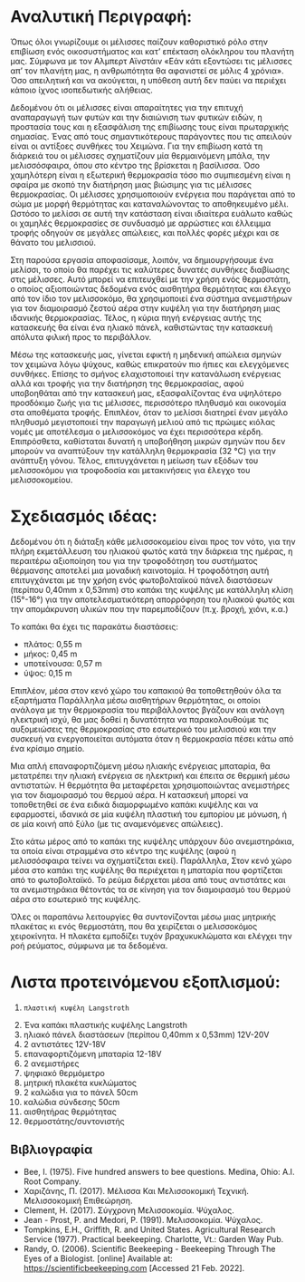 # Αναλυτική Περιγραφή:
Όπως όλοι γνωρίζουμε οι μέλισσες παίζουν καθοριστικό ρόλο στην επιβίωση ενός οικοσυστήματος και κατ’ επέκταση ολόκληρου του πλανήτη μας. Σύμφωνα με τον Αλμπερτ Αϊνστάιν «Εάν κάτι εξοντώσει τις μέλισσες απ’ τον πλανήτη μας, η ανθρωπότητα θα αφανιστεί σε μόλις 4 χρόνια». Όσο απειλητική και να ακούγεται, η υπόθεση αυτή δεν παύει να περιέχει κάποιο ίχνος ισοπεδωτικής αλήθειας.  
 
Δεδομένου ότι οι μέλισσες είναι απαραίτητες για την επιτυχή αναπαραγωγή των φυτών και την διαιώνιση των φυτικών ειδών, η προστασία τους και η εξασφάλιση της επιβίωσης τους είναι πρωταρχικής σημασίας. Ένας από τους σημαντικότερους παράγοντες που τις απειλούν είναι οι αντίξοες συνθήκες του Χειμώνα. Για την επιβίωση κατά τη διάρκειά του οι μέλισσες σχηματίζουν μία θερμαινόμενη μπάλα, την μελισσόσφαιρα, όπου στο κέντρο της βρίσκεται η βασίλισσα. Όσο χαμηλότερη είναι η εξωτερική θερμοκρασία τόσο πιο συμπιεσμένη είναι η σφαίρα με σκοπό την διατήρηση μιας βιώσιμης για τις μέλισσες θερμοκρασίας. Οι μέλισσες χρησιμοποιούν ενέργεια που παράγεται από το σώμα με μορφή θερμότητας και καταναλώνοντας το αποθηκευμένο μέλι. Ωστόσο το μελίσσι σε αυτή την κατάσταση είναι ιδιαίτερα ευάλωτο καθώς οι χαμηλές θερμοκρασίες σε συνδυασμό με αρρώστιες και έλλειμμα τροφής οδηγούν σε μεγάλες απώλειες, και πολλές φορές μέχρι και σε θάνατο του μελισσιού.
 
Στη παρούσα εργασία αποφασίσαμε, λοιπόν, να δημιουργήσουμε ένα μελίσσι, το οποίο θα παρέχει τις καλύτερες δυνατές συνθήκες διαβίωσης στις μέλισσες. Αυτό μπορεί να επιτευχθεί με την χρήση ενός θερμοστάτη, ο οποίος αξιοποιώντας δεδομένα ενός αισθητήρα θερμότητας και έλεγχο από τον ίδιο τον μελισσοκόμο, θα χρησιμοποιεί ένα σύστημα ανεμιστήρων για τον διαμοιρασμό ζεστού αέρα στην κυψέλη για την διατήρηση μιας ιδανικής θερμοκρασίας. Τέλος, η κύρια πηγή ενέργειας αυτής της κατασκευής θα είναι ένα ηλιακό πάνελ, καθιστώντας την κατασκευή απόλυτα φιλική προς το περιβάλλον.
   
Μέσω της κατασκευής μας, γίνεται εφικτή η μηδενική απώλεια σμηνών τον χειμώνα λόγω ψύχους, καθώς επικρατούν πιο ήπιες και ελεγχόμενες συνθήκες. Επίσης το σμήνος  ελαχιστοποιεί την κατανάλωση ενέργειας αλλά και τροφής  για την διατήρηση της θερμοκρασίας, αφού υποβοηθάται από  την κατασκευή μας, εξασφαλίζοντας ένα υψηλότερο προσδόκιμο ζωής για τις μέλισσες, περισσότερο πληθυσμό και οικονομία στα αποθέματα τροφής. Επιπλέον, όταν το μελίσσι διατηρεί έναν μεγάλο πληθυσμό μεγιστοποιεί την παραγωγή μελιού από τις πρώιμες κιόλας νομές με αποτέλεσμα ο μελισσοκόμος να έχει περισσότερα κέρδη. Επιπρόσθετα, καθίσταται δυνατή η υποβοήθηση μικρών σμηνών που δεν μπορούν να αναπτύξουν την κατάλληλη θερμοκρασία (32 °C) για την ανάπτυξη γόνου.
 Τέλος, επιτυγχάνεται η μείωση των εξόδων του μελισσοκόμου για τροφοδοσία και μετακινήσεις για έλεγχο του μελισσοκομείου.
 
 
# Σχεδιασμός ιδέας:
 
Δεδομένου ότι η διάταξη κάθε μελισσοκομείου είναι προς τον νότο, για την πλήρη εκμετάλλευση του ηλιακού φωτός κατά την διάρκεια της ημέρας, η περαιτέρω αξιοποίηση του για την τροφοδότηση του συστήματος θέρμανσης αποτελεί μια μοναδική καινοτομία. Η τροφοδότηση αυτή επιτυγχάνεται με την χρήση ενός  φωτοβολταϊκού πάνελ διαστάσεων (περίπου 0,40mm x 0,53mm) στο καπάκι της κυψέλης με κατάλληλη κλίση (15°-16°) για την αποτελεσματικότερη απορρόφηση του ηλιακού φωτός και την απομάκρυνση υλικών που την παρεμποδίζουν (π.χ. βροχή, χιόνι, κ.α.)
 
Το καπάκι θα έχει τις παρακάτω διαστάσεις:
* πλάτος: 0,55 m
* μήκος: 0,45 m
* υποτείνουσα: 0,57 m
* ύψος: 0,15 m

Επιπλέον, μέσα στον κενό χώρο του καπακιού θα τοποθετηθούν όλα τα εξαρτήματα
Παράλληλα μέσω αισθητήρων θερμότητας, οι οποίοι ανάλογα με την θερμοκρασία του περιβάλλοντος βγάζουν και ανάλογη ηλεκτρική ισχύ, θα μας δοθεί η δυνατότητα να παρακολουθούμε τις αυξομειώσεις της θερμοκρασίας στο εσωτερικό του μελισσιού και την συσκευή να ενεργοποιείται αυτόματα όταν η θερμοκρασία πέσει κάτω από ένα κρίσιμο σημείο.
 
Μια απλή επαναφορτιζόμενη μέσω ηλιακής ενέργειας μπαταρία, θα μετατρέπει την ηλιακή ενέργεια σε ηλεκτρική και έπειτα σε θερμική μέσω αντιστατών. Η θερμότητα θα μεταφέρεται χρησιμοποιώντας ανεμιστήρες για τον διαμοιρασμό του θερμού αέρα. Η κατασκευή μπορεί να τοποθετηθεί σε ένα ειδικά διαμορφωμένο καπάκι κυψέλης και να εφαρμοστεί, ιδανικά σε μία κυψέλη πλαστική του εμπορίου με μόνωση, ή σε μία κοινή από ξύλο (με τις αναμενόμενες απώλειες).
 
Στο κάτω μέρος από το καπάκι της κυψέλης υπάρχουν δύο ανεμιστηράκια, τα οποία είναι στραμμένα στο κέντρο της κυψέλης (αφού η μελισσόσφαιρα τείνει να σχηματίζεται εκεί). Παράλληλα, Στον κενό χώρο μέσα στο καπάκι της κυψέλης θα περιέχεται η μπαταρία που φορτίζεται από το φωτοβολταϊκό. Το ρεύμα διέρχεται μέσα από τους αντιστάτες και τα ανεμιστηράκια θέτοντάς τα σε κίνηση για τον διαμοιρασμό του θερμού αέρα στο εσωτερικό της κυψέλης.
 
Όλες οι παραπάνω λειτουργίες θα συντονίζονται μέσω μιας μητρικής πλακέτας κι ενός θερμοστάτη, που θα χειρίζεται ο μελισσοκόμος χειροκίνητα. Η πλακέτα εμποδίζει τυχόν βραχυκυκλώματα και ελέγχει την ροή ρεύματος, σύμφωνα με τα δεδομένα. 

# Λιστα προτεινόμενου εξοπλισμού:

1.     πλαστική κυψέλη Langstroth
2. Ένα καπάκι πλαστικής κυψέλης Langstroth 
3. ηλιακό πάνελ διαστάσεων (περίπου 0,40mm x 0,53mm)  12V-20V
4. 2 αντιστάτες 12V-18V
5. επαναφορτιζόμενη μπαταρία 12-18V
6. 2 ανεμιστήρες 
7. ψηφιακό θερμόμετρο
8. μητρική πλακέτα κυκλώματος 
9. 2 καλώδια για το πάνελ 50cm
10. καλώδια σύνδεσης 50cm
11. αισθητήρας θερμότητας 
12. θερμοστάτης/συντονιστής


## Βιβλιογραφία
* Bee, I. (1975). Five hundred answers to bee questions. Medina, Ohio: A.I. Root Company.
* Χαριζάνης, Π. (2017). Μέλισσα Και Μελισσοκομική Τεχνική. Μελισσοκομική Επιθεώρηση.
* Clement, H. (2017). Σύγχρονη Μελισσοκομία. Ψύχαλος.
* Jean - Prost, P. and Medori, P. (1991). Μελισσοκομία. Ψύχαλος.
* Tompkins, E.H., Griffith, R. and United States. Agricultural Research Service (1977). Practical beekeeping. Charlotte, Vt.: Garden Way Pub.
* Randy, O. (2006). Scientific Beekeeping - Beekeeping Through The Eyes of a Biologist. [online] Available at: https://scientificbeekeeping.com [Accessed 21 Feb. 2022].

